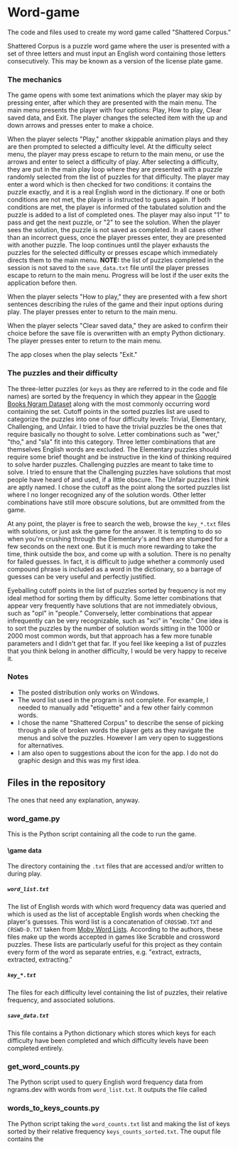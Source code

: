 # Word-game
The code and files used to create my word game called "Shattered Corpus."

Shattered Corpus is a puzzle word game where the user is presented with a set of three letters and must input an English word containing those letters consecutively. This may be known as a version of the license plate game.


### The mechanics

The game opens with some text animations which the player may skip by pressing enter, after which they are presented with the main menu. The main menu presents the player with four options: Play, How to play, Clear saved data, and Exit. The player changes the selected item with the up and down arrows and presses enter to make a choice. 

When the player selects "Play," another skippable animation plays and they are then prompted to selected a difficulty level. At the difficulty select menu, the player may press escape to return to the main menu, or use the arrows and enter to select a difficulty of play. After selecting a difficulty, they are put in the main play loop where they are presented with a puzzle randomly selected from the list of puzzles for that difficulty. The player may enter a word which is then checked for two conditions: it contains the puzzle exactly, and it is a real English word in the dictionary. If one or both conditions are not met, the player is instructed to guess again. If both conditions are met, the player is informed of the tabulated solution and the puzzle is added to a list of completed ones. The player may also input "1" to pass and get the next puzzle, or "2" to see the solution. When the player sees the solution, the puzzle is not saved as completed. In all cases other than an incorrect guess, once the player presses enter, they are presented with another puzzle. The loop continues until the player exhausts the puzzles for the selected difficulty or presses escape which immediately directs them to the main menu. 
**NOTE:** the list of puzzles completed in the session is not saved to the `save_data.txt` file until the player presses escape to return to the main menu. Progress will be lost if the user exits the application before then.

When the player selects "How to play," they are presented with a few short sentences describing the rules of the game and their input options during play. The player presses enter to return to the main menu.

When the player selects "Clear saved data," they are asked to confirm their choice before the save file is overwritten with an empty Python dictionary. The player presses enter to return to the main menu.

The app closes when the play selects "Exit."


### The puzzles and their difficulty

The three-letter puzzles (or `keys` as they are referred to in the code and file names) are sorted by the frequency in which they appear in the [Google Books Ngram Dataset](https://books.google.com/ngrams/) along with the most commonly occurring word containing the set. Cutoff points in the sorted puzzles list are used to categorize the puzzles into one of four difficulty levels: Trivial, Elementary, Challenging, and Unfair. I tried to have the trivial puzzles be the ones that require basically no thought to solve. Letter combinations such as "wer," "tho," and "sla" fit into this category. Three letter combinations that are themselves English words are excluded. The Elementary puzzles should require some brief thought and be instructive in the kind of thinking required to solve harder puzzles. Challenging puzzles are meant to take time to solve. I tried to ensure that the Challenging puzzles have solutions that most people have heard of and used, if a little obscure. The Unfair puzzles I think are aptly named. I chose the cutoff as the point along the sorted puzzles list where I no longer recognized any of the solution words. Other letter combinations have still more obscure solutions, but are ommitted from the game. 

At any point, the player is free to search the web, browse the `key_*.txt` files with solutions, or just ask the game for the answer. It is tempting to do so when you're crushing through the Elementary's and then are stumped for a few seconds on the next one. But it is much more rewarding to take the time, think outside the box, and come up with a solution. There is no penalty for failed guesses. In fact, it is difficult to judge whether a commonly used compound phrase is included as a word in the dictionary, so a barrage of guesses can be very useful and perfectly justified.

Eyeballing cutoff points in the list of puzzles sorted by frequency is not my ideal method for sorting them by difficulty. Some letter combinations that appear very frequently have solutions that are not immediately obvious, such as "opl" in "people." Conversely, letter combinations that appear infrequently can be very recognizable, such as "xci" in "excite." One idea is to sort the puzzles by the number of solution words sitting in the 1000 or 2000 most common words, but that approach has a few more tunable parameters and I didn't get that far. If you feel like keeping a list of puzzles that you think belong in another difficulty, I would be very happy to receive it.


### Notes

- The posted distribution only works on Windows.
- The word list used in the program is not complete. For example, I needed to manually add "etiquette" and a few other fairly common words.
- I chose the name "Shattered Corpus" to describe the sense of picking through a pile of broken words the player gets as they navigate the menus and solve the puzzles. However I am very open to suggestions for alternatives.
- I am also open to suggestions about the icon for the app. I do not do graphic design and this was my first idea.


## Files in the repository
The ones that need any explanation, anyway.

### word_game.py
This is the Python script containing all the code to run the game.

#### \game data
The directory containing the `.txt` files that are accessed and/or written to during play.
##### `word_list.txt`
The list of English words with which word frequency data was queried and which is used as the list of acceptable English words when checking the player's guesses. This word list is a concatenation of `CROSSWD.TXT` and `CRSWD-D.TXT` taken from [Moby Word Lists](https://archive.org/details/mobywordlists03201gut). According to the authors, these files make up the words accepted in games like Scrabble and crossword puzzles. These lists are particularly useful for this project as they contain every form of the word as separate entries, e.g. "extract, extracts, extracted, extracting."
##### `key_*.txt`
The files for each difficulty level containing the list of puzzles, their relative frequency, and associated solutions.
##### `save_data.txt`
This file contains a Python dictionary which stores which keys for each difficulty have been completed and which difficulty levels have been completed entirely.

### get_word_counts.py
The Python script used to query English word frequency data from ngrams.dev with words from `word_list.txt`. It outputs the file called

### words_to_keys_counts.py
The Python script taking the `word_counts.txt` list and making the list of keys sorted by their relative frequency `keys_counts_sorted.txt`. The ouput file contains the 

